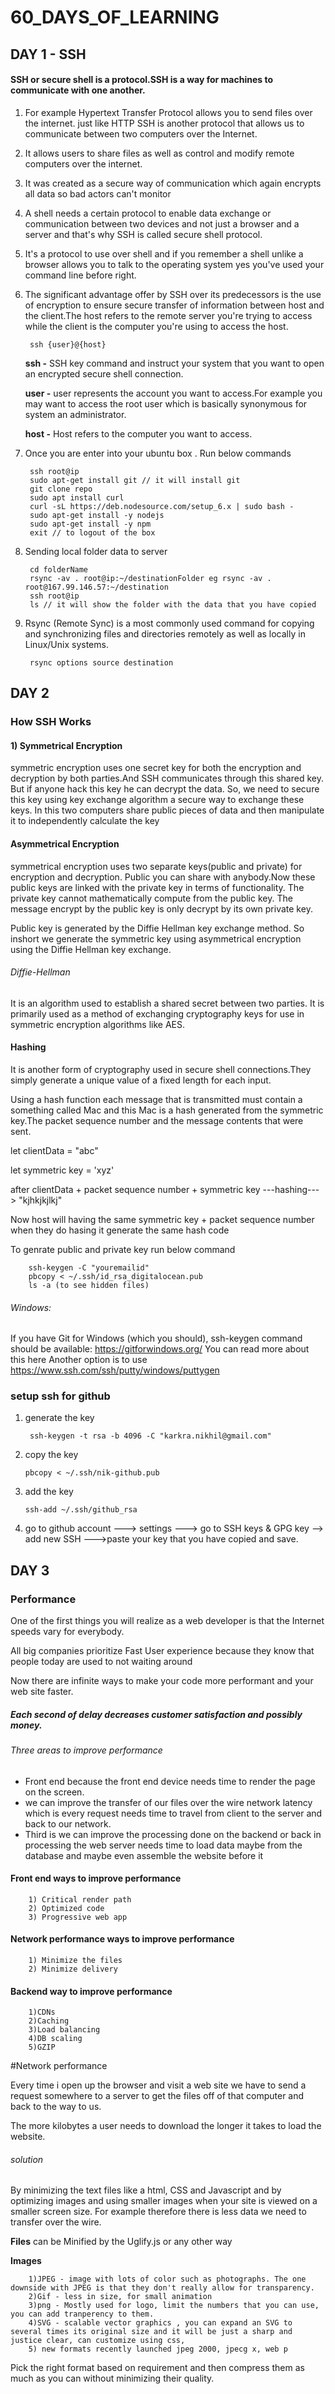 # 60_DAYS_OF_LEARNING


## DAY 1 - SSH

<h4>SSH or secure shell is a protocol.SSH is a way for machines to communicate with one another.</h4>

1) For example Hypertext Transfer Protocol allows you to send files over the internet.
just like HTTP SSH is another protocol that allows us to communicate
between two computers over the Internet.
2) It allows users to share files as well as control and modify remote computers over the internet.

3) It was created as a secure way of communication which again encrypts all data so bad actors can't monitor

4) A shell needs a certain protocol to enable data exchange or communication between two devices and not
just a browser and a server and that's why SSH is called secure shell protocol.

5) It's a protocol to use over shell and if you remember a shell unlike a browser allows you to talk to
the operating system yes you've used your command line before right.

6) The significant advantage offer by SSH over its predecessors is the use of encryption to ensure
secure transfer of information between host and the client.The host refers to the remote server you're trying to access while the client is the computer you're
using to access the host.
    
        ssh {user}@{host}
    <p><b>ssh -</b> SSH key command and instruct your system that you want to open an encrypted secure
          shell connection.</p>
    <p><b>user -</b> user represents the account you want to access.For example you may want to access the root user which is basically synonymous for system an administrator.</p>
    <p><b>host -</b> Host refers to the computer you want to access.</p>
    
7) Once you are enter into your ubuntu box . Run below commands
    
        ssh root@ip
        sudo apt-get install git // it will install git
        git clone repo
        sudo apt install curl
        curl -sL https://deb.nodesource.com/setup_6.x | sudo bash -
        sudo apt-get install -y nodejs
        sudo apt-get install -y npm
        exit // to logout of the box
        
8) Sending local folder data to server
        
        cd folderName
        rsync -av . root@ip:~/destinationFolder eg rsync -av . root@167.99.146.57:~/destination
        ssh root@ip
        ls // it will show the folder with the data that you have copied
        
9) Rsync (Remote Sync) is a most commonly used command for copying and synchronizing files and directories remotely as well as locally in Linux/Unix systems.
    
        rsync options source destination
        
## DAY 2
### How SSH Works
  
  <h4>1) Symmetrical Encryption</h4>
     <p>symmetric encryption uses one secret key for both the encryption and decryption by both parties.And SSH communicates through this shared key. But if anyone hack this key he can decrypt the data. So, we need to secure this key using key exchange algorithm a secure way to exchange these keys. In this two computers share public pieces of data and then manipulate it to independently calculate the key</p>
  <h4> Asymmetrical Encryption</h4>
  <p>symmetrical encryption uses two separate keys(public and private) for encryption and decryption. Public you can share with anybody.Now these public keys are linked with the private key in terms of functionality. The private key cannot mathematically compute from the public key. The message encrypt by the public key is only decrypt by its own private key.</p>
  <p>Public key is generated by the Diffie Hellman key exchange method. So inshort we generate the symmetric key using asymmetrical encryption using the Diffie Hellman key exchange.</p>
  <p><h6>Diffie-Hellman</h6> It is an algorithm used to establish a shared secret between two parties. It is primarily used as a method of exchanging cryptography keys for use in symmetric encryption algorithms like AES. </p>
  <h4>Hashing</h4>
  <p>It is another form of cryptography used in secure shell connections.They simply generate a unique value of a fixed length for each input.</p>
  <p>Using a hash function each message that is transmitted must contain a something called Mac and this Mac is a hash generated from the symmetric key.The packet sequence number and the message contents that were sent.</p>  
   <p>let clientData = "abc"</p>
   <p>let symmetric key = 'xyz'</p>
   <p>after clientData + packet sequence number + symmetric key ---hashing---> "kjhkjkjlkj"</p>
    <p>Now host will having the same symmetric key + packet sequence number when they do hasing it generate the same hash code</p>
    
   <p>To genrate public and private key run below command</p>
        
        ssh-keygen -C "youremailid"
        pbcopy < ~/.ssh/id_rsa_digitalocean.pub
        ls -a (to see hidden files)
        
###### Windows: 
If you have Git for Windows (which you should), ssh-keygen command should be available: https://gitforwindows.org/
You can read more about this here
Another option is to use https://www.ssh.com/ssh/putty/windows/puttygen
      
      
### setup ssh for github
1) generate the key 
        
        ssh-keygen -t rsa -b 4096 -C "karkra.nikhil@gmail.com"

2) copy the key 
 
       pbcopy < ~/.ssh/nik-github.pub
       
3) add the key
       
       ssh-add ~/.ssh/github_rsa
       
4) go to github account ---> settings ---> go to  SSH keys & GPG key --> add new SSH --->paste your key that you have copied and save.      


## DAY 3
### Performance
<p>One of the first things you will realize as a web developer is that the Internet speeds vary for everybody.</p>
<p>All big companies prioritize Fast User experience because they know that people today are used to not waiting around</p>
<p>Now there are infinite ways to make your code more performant and your web site faster.</p>

<h5>Each second of delay decreases customer satisfaction and possibly money.</h5>
<h6>Three areas to improve performance</h6>
<ul>
<li>Front end because the front end device needs time to render the page on the screen.</li>
<li>we can improve the transfer of our files over the wire network latency which is every request needs time to travel from client to the server and back to our network.</li>
<li>Third is we can improve the processing done on the backend or back in processing the web server needs time to load data maybe from the database and maybe even assemble the website before it</li>
</ul>

#### Front end ways to improve performance
        
        1) Critical render path
        2) Optimized code
        3) Progressive web app
        
#### Network performance ways to improve performance
        
        1) Minimize the files
        2) Minimize delivery

#### Backend way to improve performance
        
        1)CDNs
        2)Caching
        3)Load balancing
        4)DB scaling
        5)GZIP
        
 #Network performance
  <p>Every time i open up the browser and visit a web site we have to send a request somewhere to a server to get the files off of that computer and back to the way to us.</p>      
  <p>The more kilobytes a user needs to download the longer it takes to load the website.</p>      
  
  ###### solution
  By minimizing the text files like a html, CSS and Javascript and by optimizing images and using smaller images when your site is viewed on a smaller screen size. For example therefore there is less data we need to transfer over the wire.
  <p><b>Files</b> can be Minified by the Uglify.js or any other way </p>
  <p><b>Images</b>
        
        1)JPEG - image with lots of color such as photographs. The one downside with JPEG is that they don't really allow for transparency.
        2)Gif - less in size, for small animation
        3)png - Mostly used for logo, limit the numbers that you can use, you can add tranperency to them.
        4)SVG - scalable vector graphics , you can expand an SVG to several times its original size and it will be just a sharp and justice clear, can customize using css,
        5) new formats recently launched jpeg 2000, jpecg x, web p
    
 <p>Pick the right format based on requirement and then compress them as much as you can without minimizing their quality.
  
  